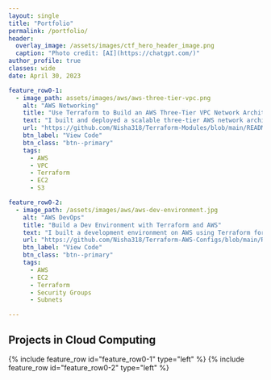 ```yaml
---
layout: single
title: "Portfolio"
permalink: /portfolio/
header:
  overlay_image: /assets/images/ctf_hero_header_image.png
  caption: "Photo credit: [AI](https://chatgpt.com/)"
author_profile: true
classes: wide
date: April 30, 2023

feature_row0-1:
  - image_path: assets/images/aws/aws-three-tier-vpc.png
    alt: "AWS Networking"
    title: "Use Terraform to Build an AWS Three-Tier VPC Network Architecture"
    text: "I built and deployed a scalable three-tier AWS network architecture using Terraform modules. This project included configuring a VPC with route tables, subnets, and an internet gateway. I automated the provisioning of EC2 instances for application hosting within the tiers and integrated S3 for secure data storage. Additionally, I deployed Application Load Balancers to ensure high availability. This project enhanced my understanding of cloud infrastructure automation and AWS networking best practices."
    url: "https://github.com/Nisha318/Terraform-Modules/blob/main/README.md"
    btn_label: "View Code"
    btn_class: "btn--primary"
    tags:
      - AWS
      - VPC
      - Terraform
      - EC2
      - S3

feature_row0-2:
  - image_path: /assets/images/aws/aws-dev-environment.jpg
    alt: "AWS DevOps"
    title: "Build a Dev Environment with Terraform and AWS"
    text: "I built a development environment on AWS using Terraform for infrastructure as code. The project included configuring a VPC with a public subnet, an internet gateway, and a public route table. I deployed an EC2 instance within the public subnet and configured security groups to manage access. Terraform templates were utilized to automate resource provisioning and setup."
    url: "https://github.com/Nisha318/Terraform-AWS-Configs/blob/main/README.md"
    btn_label: "View Code"
    btn_class: "btn--primary"
    tags:
      - AWS
      - EC2
      - Terraform
      - Security Groups
      - Subnets

---
```


## Projects in Cloud Computing

{% include feature_row id="feature_row0-1" type="left" %}
{% include feature_row id="feature_row0-2" type="left" %}
